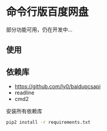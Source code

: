 
# 命令行版百度网盘

部分功能可用，仍在开发中...

## 使用


## 依赖库

 - https://github.com/ly0/baidupcsapi
 - readline
 - cmd2

安装所有依赖库

```bash
pip2 install -r requirements.txt
```

